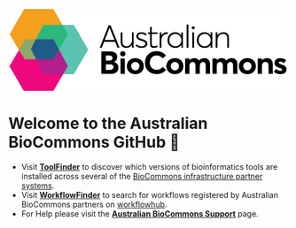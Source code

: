 <center>
<a href="https://www.biocommons.org.au/"><img src="https://github.com/AustralianBioCommons/australianbiocommons.github.io/blob/master/images/Australian-Biocommons-Logo-Horizontal-144dpi-Transparent.png" width="500" /></a>
</center>

# Welcome to the Australian BioCommons GitHub 👋

- Visit [**ToolFinder**](https://australianbiocommons.github.io/2_tools.html) to discover which versions of bioinformatics tools are installed across several of the [BioCommons infrastructure partner systems](http://support.biocommons.org.au/support/solutions/articles/6000251977-compute-systems-at-the-biocommons-partner-infrastructures).
- Visit [**WorkflowFinder**](https://australianbiocommons.github.io/2_1_workflows.html) to search for workflows registered by Australian BioCommons partners on [workflowhub](https://workflowhub.eu/programmes/8).
- For Help please visit the [**Australian BioCommons Support**](http://support.biocommons.org.au/support/solutions) page.  

